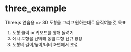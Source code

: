 # three_example
Three.js 연습용
=> 3D 도형을 그리고 원하는대로 움직여볼 것
목표
1. 도형 클릭 or 키보드를 통해 돌려기
2. 예시 도형을 선택해 동일 도형 신규 생성
3. 도형의 길이/높이/너비 화면에서 조절
